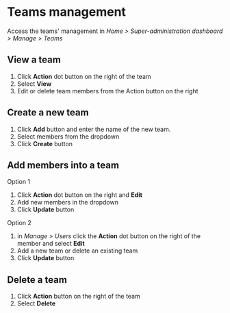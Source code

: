 # Teams management

Access the teams' management in *Home > Super-administration dashboard > Manage > Teams*

## View a team

1. Click **Action** dot button on the right of the team
2. Select **View**
3. Edit or delete team members from the Action button on the right

## Create a new team

1. Click **Add** button and enter the name of the new team.
2. Select members from the dropdown
3. Click **Create** button

## Add members into a team

Option 1

1. Click **Action** dot button on the right and **Edit**
2. Add new members in the dropdown
3. Click **Update** button

Option 2

1. in *Manage > Users* click the **Action** dot button on the right of the member and select **Edit**
2. Add a new team or delete an existing team
3. Click **Update** button

## Delete a team

1. Click **Action** button on the right of the team
2. Select **Delete**
